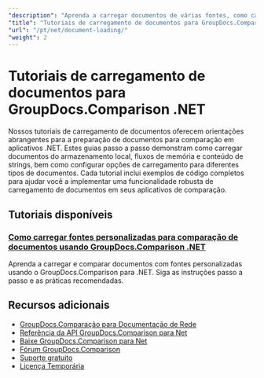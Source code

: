 ```yaml
---
"description": "Aprenda a carregar documentos de várias fontes, como caminhos de arquivo, fluxos e strings, usando o GroupDocs.Comparison para .NET."
"title": "Tutoriais de carregamento de documentos para GroupDocs.Comparison .NET"
"url": "/pt/net/document-loading/"
"weight": 2
---
```


# Tutoriais de carregamento de documentos para GroupDocs.Comparison .NET

Nossos tutoriais de carregamento de documentos oferecem orientações abrangentes para a preparação de documentos para comparação em aplicativos .NET. Estes guias passo a passo demonstram como carregar documentos do armazenamento local, fluxos de memória e conteúdo de strings, bem como configurar opções de carregamento para diferentes tipos de documentos. Cada tutorial inclui exemplos de código completos para ajudar você a implementar uma funcionalidade robusta de carregamento de documentos em seus aplicativos de comparação.

## Tutoriais disponíveis

### [Como carregar fontes personalizadas para comparação de documentos usando GroupDocs.Comparison .NET](./load-custom-fonts-document-comparison-groupdocs-net/)
Aprenda a carregar e comparar documentos com fontes personalizadas usando o GroupDocs.Comparison para .NET. Siga as instruções passo a passo e as práticas recomendadas.

## Recursos adicionais

- [GroupDocs.Comparação para Documentação de Rede](https://docs.groupdocs.com/comparison/net/)
- [Referência da API GroupDocs.Comparison para Net](https://reference.groupdocs.com/comparison/net/)
- [Baixe GroupDocs.Comparison para Net](https://releases.groupdocs.com/comparison/net/)
- [Fórum GroupDocs.Comparison](https://forum.groupdocs.com/c/comparison)
- [Suporte gratuito](https://forum.groupdocs.com/)
- [Licença Temporária](https://purchase.groupdocs.com/temporary-license/)